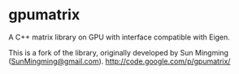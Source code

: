 gpumatrix
=========

A C++ matrix library on GPU with interface compatible with Eigen.

This is a fork of the library, originally developed by Sun Mingming (SunMingming@gmail.com).
http://code.google.com/p/gpumatrix/

